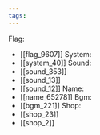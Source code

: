 ```yaml
---
tags:
---
```

Flag:
- [[flag_9607]]
System:
- [[system_40]]
Sound:
- [[sound_353]]
- [[sound_13]]
- [[sound_12]]
Name:
- [[name_65278]]
Bgm:
- [[bgm_221]]
Shop:
- [[shop_23]]
- [[shop_2]]
